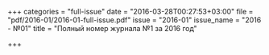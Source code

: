 +++
categories = "full-issue"
date = "2016-03-28T00:27:53+03:00"
file = "pdf/2016-01/2016-01-full-issue.pdf"
issue = "2016-01"
issue_name = "2016 - №01"
title = "Полный номер журнала №1 за 2016 год"

+++


